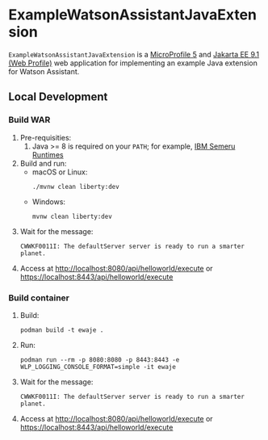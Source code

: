 # ExampleWatsonAssistantJavaExtension

`ExampleWatsonAssistantJavaExtension` is a [MicroProfile 5](https://openliberty.io/docs/latest/microprofile.html) and [Jakarta EE 9.1 (Web Profile)](https://openliberty.io/docs/latest/jakarta-ee.html) web application for implementing an example Java extension for Watson Assistant.

## Local Development

### Build WAR

1. Pre-requisities:
    1. Java >= 8 is required on your `PATH`; for example, [IBM Semeru Runtimes](https://developer.ibm.com/languages/java/semeru-runtimes/downloads/)
1. Build and run:
    * macOS or Linux:
      ```
      ./mvnw clean liberty:dev
      ```
    * Windows:
      ```
      mvnw clean liberty:dev
      ```
1. Wait for the message:
   ```
   CWWKF0011I: The defaultServer server is ready to run a smarter planet.
   ```
1. Access at <http://localhost:8080/api/helloworld/execute> or <https://localhost:8443/api/helloworld/execute>

### Build container

1. Build:
   ```
   podman build -t ewaje .
   ```
1. Run:
   ```
   podman run --rm -p 8080:8080 -p 8443:8443 -e WLP_LOGGING_CONSOLE_FORMAT=simple -it ewaje
   ```
1. Wait for the message:
   ```
   CWWKF0011I: The defaultServer server is ready to run a smarter planet.
   ```
1. Access at <http://localhost:8080/api/helloworld/execute> or <https://localhost:8443/api/helloworld/execute>
